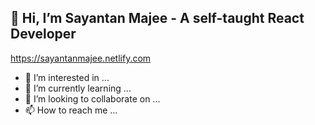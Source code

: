 ## 👋 Hi, I’m Sayantan Majee - A self-taught React Developer

https://sayantanmajee.netlify.com

- 👀 I’m interested in ...
- 🌱 I’m currently learning ...
- 💞️ I’m looking to collaborate on ...
- 📫 How to reach me ...

<!---
sayantanmajee/sayantanmajee is a ✨ special ✨ repository because its `README.md` (this file) appears on your GitHub profile.
You can click the Preview link to take a look at your changes.
--->
